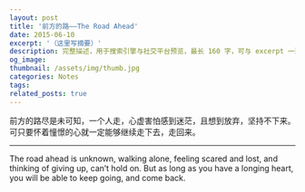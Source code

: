 ```yaml
---
layout: post
title: '前方的路——The Road Ahead'
date: 2015-06-10
excerpt: '（这里写摘要）'
description: 完整描述，用于搜索引擎与社交平台预览，最长 160 字，可与 excerpt 一致
og_image: 
thumbnail: /assets/img/thumb.jpg
categories: Notes
tags: 
related_posts: true
---
```


前方的路尽是未可知，一个人走，心虚害怕感到迷茫，且想到放弃，坚持不下来。 可只要怀着憧憬的心就一定能够继续走下去，走回来。

---

The road ahead is unknown, walking alone, feeling scared and lost, and thinking of giving up, can’t hold on. But as long as you have a longing heart, you will be able to keep going, and come back.